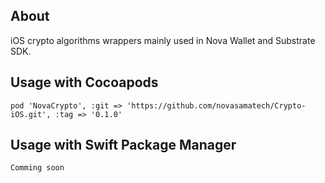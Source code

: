 ## About

iOS crypto algorithms wrappers mainly used in Nova Wallet and Substrate SDK.

## Usage with Cocoapods

```
pod 'NovaCrypto', :git => 'https://github.com/novasamatech/Crypto-iOS.git', :tag => '0.1.0'
```

## Usage with Swift Package Manager

```
Comming soon
```